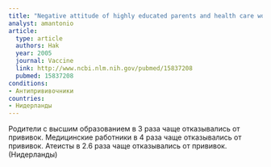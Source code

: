 ```yaml
---
title: "Negative attitude of highly educated parents and health care workers towards future vaccinations in the Dutch childhood vaccination program"
analyst: amantonio
article:
  type: article
  authors: Hak
  year: 2005
  journal: Vaccine
  link: http://www.ncbi.nlm.nih.gov/pubmed/15837208
  pubmed: 15837208
conditions:
- Антипрививочники
countries:
- Нидерланды
---
```


Родители с высшим образованием в 3 раза чаще отказывались от прививок.
Медицинские работники в 4 раза чаще отказывались от прививок.
Атеисты в 2.6 раза чаще отказывались от прививок. (Нидерланды)
